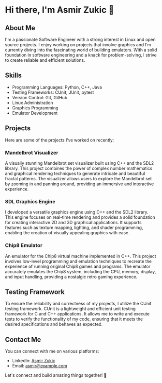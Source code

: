 
# Hi there, I'm Asmir Zukic 👋

## About Me
I'm a passionate Software Engineer with a strong interest in Linux and open source projects. I enjoy working on projects that involve graphics and I'm currently diving into the fascinating world of building emulators. With a solid foundation in software engineering and a knack for problem-solving, I strive to create reliable and efficient solutions.

## Skills
- Programming Languages: Python, C++, Java
- Testing Frameworks: CUnit, JUnit, pytest
- Version Control: Git, GitHub
- Linux Administration
- Graphics Programming
- Emulator Development

## Projects
Here are some of the projects I've worked on recently:

### Mandelbrot Visualizer
A visually stunning Mandelbrot set visualizer built using C++ and the SDL2 library. This project combines the power of complex number mathematics and graphical rendering techniques to generate intricate and beautiful fractal patterns. The visualizer allows users to explore the Mandelbrot set by zooming in and panning around, providing an immersive and interactive experience.

### SDL Graphics Engine
I developed a versatile graphics engine using C++ and the SDL2 library. This engine focuses on real-time rendering and provides a solid foundation for creating interactive 2D and 3D graphical applications. It supports features such as texture mapping, lighting, and shader programming, enabling the creation of visually appealing graphics with ease.

### Chip8 Emulator
An emulator for the Chip8 virtual machine implemented in C++. This project involves low-level programming and emulation techniques to recreate the experience of running original Chip8 games and programs. The emulator accurately emulates the Chip8 system, including the CPU, memory, display, and input handling, providing a nostalgic retro gaming experience.

## Testing Framework
To ensure the reliability and correctness of my projects, I utilize the CUnit testing framework. CUnit is a lightweight and efficient unit testing framework for C and C++ applications. It allows me to write and execute tests to verify the functionality of my code, ensuring that it meets the desired specifications and behaves as expected.

## Contact Me
You can connect with me on various platforms:

- LinkedIn: [Asmir Zukic](https://www.linkedin.com/in/asmir-z-855211228/)
- Email: [asmir@example.com](mailto:asmir@outlook.com)

Let's connect and build amazing things together! 🚀
